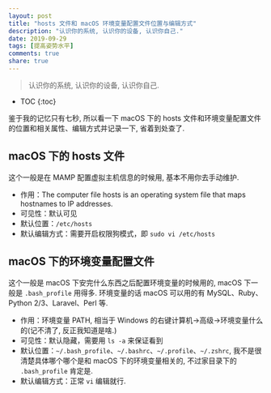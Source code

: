 ```yaml
---
layout: post
title: "hosts 文件和 macOS 环境变量配置文件位置与编辑方式"
description: "认识你的系统, 认识你的设备, 认识你自己."
date: 2019-09-29
tags: [提高姿势水平]
comments: true
share: true
---
```


> 认识你的系统, 认识你的设备, 认识你自己.

* TOC
{:toc}


鉴于我的记忆只有七秒, 所以看一下 macOS 下的 hosts 文件和环境变量配置文件的位置和相关属性、编辑方式并记录一下, 省着到处查了.

## macOS 下的 hosts 文件

这个一般是在 MAMP 配置虚拟主机信息的时候用, 基本不用你去手动维护.

* 作用：The computer file hosts is an operating system file that maps hostnames to IP addresses. 
* 可见性：默认可见
* 默认位置：`/etc/hosts`
* 默认编辑方式：需要开启权限狗模式，即 `sudo vi /etc/hosts`


## macOS 下的环境变量配置文件

这个一般是 macOS 下安完什么东西之后配置环境变量的时候用的, macOS 下一般是 `.bash_profile` 用得多. 环境变量的话 macOS 可以用的有 MySQL、Ruby、Python 2/3、Laravel、Perl 等.

* 作用：环境变量 PATH, 相当于 Windows 的右键计算机→高级→环境变量什么的(记不清了, 反正我知道是啥.)
* 可见性：默认隐藏，需要用 `ls -a` 来保证看到
* 默认位置：`~/.bash_profile`、`~/.bashrc`、`~/.profile`、`~/.zshrc`, 我不是很清楚具体哪个哪个是和 macOS 下的环境变量相关的, 不过家目录下的 `.bash_profile` 肯定是.
* 默认编辑方式：正常 `vi` 编辑就行.